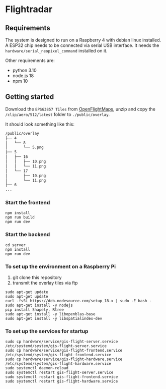 # Flightradar

## Requirements
The system is designed to run on a Raspberry 4 with debian linux installed. A ESP32 chip needs to be connected via serial USB interface. It needs the `hardware/serial_neopixel_command` installed on it. 

Other requirements are:
- python 3.10
- node.js 18
- npm 10


## Getting started

Download the `EPSG3857 Tiles` from [OpenFlightMaps](https://www.openflightmaps.org/ed-germany/?airac=2311&language=local), unzip and copy the `/clip/aero/512/latest` folder to `./public/overlay`.

It should look something like this:

```txt
/public/overlay
├── 4
│   └── 8
│       └── 5.png
├── 5
│   ├── 16
│   │   ├── 10.png
│   │   └── 11.png
│   └── 17
│       ├── 10.png
│       └── 11.png
├── 6
...
```

### Start the frontend

```shell
npm install
npm run build
npm run dev
```

### Start the backend

```shell
cd server
npm install
npm run dev
```

### To set up the environment on a Raspberry Pi

1. git clone this repository
2. transmit the overlay tiles via ftp

```shell
sudo apt-get update
sudo apt-get update
curl -fsSL https://deb.nodesource.com/setup_18.x | sudo -E bash -
sudo apt-get install -y nodejs
pip install Shapely, Rtree
sudo apt-get install -y libopenblas-base
sudo apt-get install -y libspatialindex-dev
```

### To set up the services for startup
```shell
sudo cp hardware/service/gis-flight-server.service /etc/systemd/system/gis-flight-server.service
sudo cp hardware/service/gis-flight-frontend.service /etc/systemd/system/gis-flight-frontend.service
sudo cp hardware/service/gis-flight-hardware.service /etc/systemd/system/gis-flight-hardware.service
sudo systemctl daemon-reload
sudo systemctl restart gis-flight-server.service
sudo systemctl restart gis-flight-frontend.service
sudo systemctl restart gis-flight-hardware.service
```
